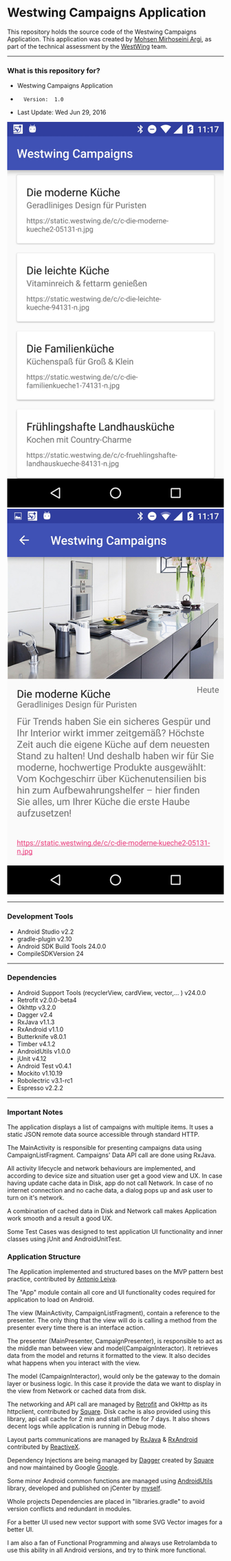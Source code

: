 Westwing Campaigns Application
===========================

This repository holds the source code of the Westwing Campaigns Application.
This application was created by [Mohsen Mirhoseini Argi](http://mirhoseini.com), as part of the technical assessment by the [WestWing](http://westwing.de) team.

--------------------
### What is this repository for? ###

* Westwing Campaigns Application
*       Version:  1.0
* Last Update: Wed Jun 29, 2016

![Screenshot](screenshot1.jpg)
![Screenshot](screenshot2.jpg)

--------------------
### Development Tools ###

* Android Studio v2.2
* gradle-plugin v2.10
* Android SDK Build Tools 24.0.0
* CompileSDKVersion 24

--------------------
### Dependencies ###

* Android Support Tools (recyclerView, cardView, vector,... ) v24.0.0
* Retrofit v2.0.0-beta4
* Okhttp v3.2.0
* Dagger v2.4
* RxJava v1.1.3
* RxAndroid v1.1.0
* Butterknife v8.0.1
* Timber v4.1.2
* AndroidUtils v1.0.0
* jUnit v4.12
* Android Test v0.4.1
* Mockito v1.10.19
* Robolectric v3.1-rc1
* Espresso v2.2.2

--------------------
### Important Notes ###

The application displays a list of campaigns with multiple items. It uses a static JSON remote data source accessible through standard HTTP.

The MainActivity is responsible for presenting campaigns data using CampaignListFragment. Campaigns' Data API call are done using RxJava.

All activity lifecycle and network behaviours are implemented, and according to device size and situation user get a good view and UX. In case having update cache data in Disk, app do not call Network. In case of no internet connection and no cache data, a dialog pops up and ask user to turn on it's network.

A combination of cached data in Disk and Network call makes Application work smooth and a result a good UX.

Some Test Cases was designed to test application UI functionality and inner classes using jUnit and AndroidUnitTest.

### Application Structure ###

The Application implemented and structured bases on the MVP pattern best practice, contributed by [Antonio Leiva](http://antonioleiva.com/mvp-android/).

The "App" module contain all core and UI functionality codes required for application to load on Android.

The view (MainActivity, CampaignListFragment), contain a reference to the presenter. The only thing that the view will do is calling a method from the presenter every time there is an interface action.

The presenter (MainPresenter, CampaignPresenter), is responsible to act as the middle man between view and model(CampaignInteractor). It retrieves data from the model and returns it formatted to the view. It also decides what happens when you interact with the view.

The model (CampaignInteractor), would only be the gateway to the domain layer or business logic. In this case it provide the data we want to display in the view from Network or cached data from disk.

The networking and API call are managed by [Retrofit](http://square.github.io/retrofit/) and OkHttp as its httpclient, contributed by [Square](http://square.github.io). Disk cache is also provided using this library, api call cache for 2 min and stall offline for 7 days. It also shows decent logs while application is running in Debug mode.

Layout parts communications are managed by [RxJava](https://github.com/ReactiveX/RxJava) & [RxAndroid](https://github.com/ReactiveX/RxAndroid) contributed by [ReactiveX](http://reactivex.io).

Dependency Injections are being managed by [Dagger](https://github.com/google/dagger) created by [Square](http://square.github.io) and now maintained by Google [Google](http://google.github.io/dagger/).

Some minor Android common functions are managed using [AndroidUtils](https://github.com/mmirhoseini/utils) library, developed and published on jCenter by [myself](http://mirhoseini.com).

Whole projects Dependencies are placed in "libraries.gradle" to avoid version conflicts and redundant in modules.

For a better UI used new vector support with some SVG Vector images for a better UI.

I am also a fan of Functional Programming and always use Retrolambda to use this ability in all Android versions, and try to think more functional.